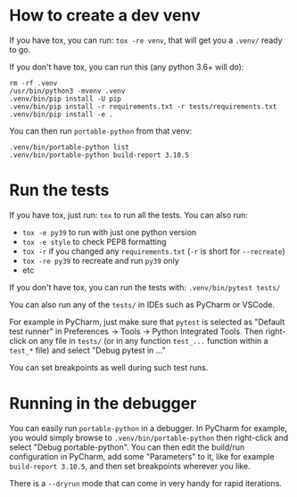 # How to create a dev venv

If you have tox, you can run: `tox -re venv`, that will get you a `.venv/`
ready to go.

If you don't have tox, you can run this (any python 3.6+ will do):

```shell
rm -rf .venv
/usr/bin/python3 -mvenv .venv
.venv/bin/pip install -U pip
.venv/bin/pip install -r requirements.txt -r tests/requirements.txt
.venv/bin/pip install -e .
```

You can then run `portable-python` from that venv:

```shell
.venv/bin/portable-python list
.venv/bin/portable-python build-report 3.10.5
```


# Run the tests

If you have tox, just run: `tox` to run all the tests. You can also run:
- `tox -e py39` to run with just one python version
- `tox -e style` to check PEP8 formatting
- `tox -r` if you changed any `requirements.txt` (`-r` is short for `--recreate`)
- `tox -re py39` to recreate and run `py39` only
- etc

If you don't have tox, you can run the tests with: `.venv/bin/pytest tests/`

You can also run any of the `tests/` in IDEs such as PyCharm or VSCode.

For example in PyCharm, just make sure that `pytest` is selected as "Default test runner"
in Preferences -> Tools -> Python Integrated Tools.
Then right-click on any file in `tests/`
(or in any function `test_...` function within a `test_*` file)
and select "Debug pytest in ..."

You can set breakpoints as well during such test runs.


# Running in the debugger

You can easily run `portable-python` in a debugger.
In PyCharm for example, you would simply browse to `.venv/bin/portable-python`
then right-click and select "Debug portable-python".
You can then edit the build/run configuration in PyCharm, add some "Parameters" to it,
like for example `build-report 3.10.5`, and then set breakpoints wherever you like.

There is a `--dryrun` mode that can come in very handy for rapid iterations.
